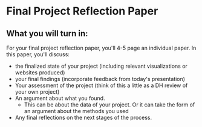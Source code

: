 # Final Project Reflection Paper

## What you will turn in:

For your final project reflection paper, you'll 4-5 page an individual paper. In this paper, you'll discuss:

-  the finalized state of your project (including relevant visualizations or websites produced)
- your final findings  (incorporate feedback from today's presentation)
- Your assessment of the project (think of this a little as a DH review of your own project)
- An argument about what you found. 
	- This can be about the data of your project. Or it can take the form of an argument about the methods you used
- Any final reflections on the next stages of the process.
